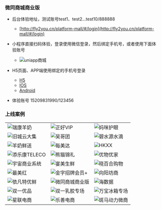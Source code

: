 ### 微同商城商业版
- 后台体验地址，测试账号test1、test2...test10/888888

    - [http://fly2you.cn/platform-mall/#/login](http://fly2you.cn/platform-mall/#/login)
- 小程序直接扫码体验，登录使用微信登录，然后绑定手机号，或者使用下面体验账号

    - ![](https://platform-wxmall.oss-cn-beijing.aliyuncs.com/gh_9f71054867af_860.jpg "uniapp商城")

- H5页面、APP端使用绑定的手机号登录

    - [H5](https://fly2you.cn/h5/)
    - [IOS](https://testflight.apple.com/join/I3IEIO5S)
    - [Android](https://platform-wxmall.oss-cn-beijing.aliyuncs.com/wtkj.apk)
- 体验账号 15209831990/123456

### 上线案例
||||
|:-------|:-------|:-------|
|![](https://platform-wxmall.oss-cn-beijing.aliyuncs.com/case/%E7%91%9E%E5%BA%B7%E7%BE%8A%E5%A5%B6.jpg "瑞康羊奶")|![](https://platform-wxmall.oss-cn-beijing.aliyuncs.com/case/%E6%AD%A3%E5%A5%BDVIP.jpg "正好VIP")|![](https://platform-wxmall.oss-cn-beijing.aliyuncs.com/case/%E7%8C%AB%E5%92%AA%E6%8A%A4%E7%9C%BC.jpg "妈咪护眼")|
|![](https://platform-wxmall.oss-cn-beijing.aliyuncs.com/case/%E6%97%A7%E5%9F%8E%E4%BA%91%E5%A4%A7%E9%9B%86.JPG "旧城云大集")|![](https://platform-wxmall.oss-cn-beijing.aliyuncs.com/case/%E5%90%B4%E5%93%A5%E5%9B%A2.png "吴哥团")|![](https://platform-wxmall.oss-cn-beijing.aliyuncs.com/case/%E7%A2%A7%E6%B0%B4%E6%BA%90%E6%B0%B4%E6%BB%B4.png "碧水源水滴")|
|![](https://platform-wxmall.oss-cn-beijing.aliyuncs.com/case/%E7%BE%8A%E5%A5%B6%E9%B2%9C%E9%80%81.jpg "羊奶鲜送")|![](https://platform-wxmall.oss-cn-beijing.aliyuncs.com/case/%E6%AF%8F%E7%BE%8E%E8%BE%BE.png "每美达")|![](https://platform-wxmall.oss-cn-beijing.aliyuncs.com/case/HKXX.jpg "HKXX")|
|![](https://platform-wxmall.oss-cn-beijing.aliyuncs.com/case/%E6%B7%BB%E4%B9%90%E5%BA%B7TELECO.png "添乐康TELECO")|![](https://platform-wxmall.oss-cn-beijing.aliyuncs.com/case/%E7%86%8A%E7%8C%AB%E9%94%A6%E7%A4%BC.png "熊猫锦礼")|![](https://platform-wxmall.oss-cn-beijing.aliyuncs.com/case/%E4%BC%98%E7%89%A9%E4%BC%98%E5%AE%B6.jpg "优物优家")|
|![](https://platform-wxmall.oss-cn-beijing.aliyuncs.com/case/%E5%AE%87%E5%AE%99%E5%95%86%E4%B8%9A%E7%B3%BB%E7%BB%9F.png "宇宙商业系统")|![](https://platform-wxmall.oss-cn-beijing.aliyuncs.com/case/%E5%AE%B4%E7%BE%8E%E7%94%9F%E9%B2%9C.png "宴美生鲜")|![](https://platform-wxmall.oss-cn-beijing.aliyuncs.com/case/%E6%99%93%E7%99%BE%E5%90%88%E8%B4%AD%E7%89%A9.png "晓百合购物")|
|![](https://platform-wxmall.oss-cn-beijing.aliyuncs.com/case/%E6%9C%80%E7%BE%8E%E7%BA%A2.png "最美红")|![](https://platform-wxmall.oss-cn-beijing.aliyuncs.com/case/%E9%87%91%E5%AD%97%E6%8B%9B%E7%89%8C%E4%BC%9A%E5%91%98%2B.png "金字招牌会员+")|![](https://platform-wxmall.oss-cn-beijing.aliyuncs.com/case/%E5%90%91%E9%98%B3%E5%9D%8A%E5%95%86%E5%9F%8E.jpg "向阳坊商")|
|![](https://platform-wxmall.oss-cn-beijing.aliyuncs.com/case/%E4%BE%9D%E5%87%A1%E7%89%B9%E4%BC%98%E9%B2%9C.jpg "依凡特优鲜")|![](https://platform-wxmall.oss-cn-beijing.aliyuncs.com/case/%E5%BE%AE%E5%90%8C%E5%95%86%E5%9F%8E%E5%95%86%E4%B8%9A%E7%89%88.jpg "微同商城商业版")|![](https://platform-wxmall.oss-cn-beijing.aliyuncs.com/case/%E6%B5%B7%E6%95%B0%E6%8D%AE.jpg "海数据")|
|![](https://platform-wxmall.oss-cn-beijing.aliyuncs.com/case/%E5%8F%8C%E4%B8%80%E4%BC%98%E5%93%81.png "双一优品")|![](https://platform-wxmall.oss-cn-beijing.aliyuncs.com/case/%E5%8F%8C%E4%B8%80%E4%B9%B3%E8%83%B6%E4%B8%93%E5%9C%BA.png "双一乳胶专场")|![](https://platform-wxmall.oss-cn-beijing.aliyuncs.com/case/%E4%B8%87%E5%AE%9D%E5%86%B0%E7%AE%B1%E4%B8%93%E5%9C%BA.png "万宝冰箱专场")|
|![](https://platform-wxmall.oss-cn-beijing.aliyuncs.com/case/%E6%98%9F%E8%81%94%E7%94%B5%E5%95%86.png "星联电商")|![](https://platform-wxmall.oss-cn-beijing.aliyuncs.com/case/%E5%88%86%E9%94%80%E7%89%88-%E4%B9%90%E5%96%84%E7%94%B5%E5%95%86.png "乐善电商")|![](https://platform-wxmall.oss-cn-beijing.aliyuncs.com/case/%E6%96%91%E9%A9%AC%E5%8A%A8%E5%8A%9B%E5%BE%AE%E5%95%86.png "斑马动力微商")|

